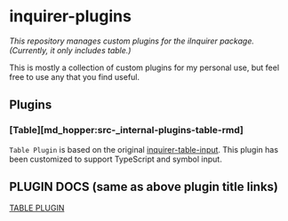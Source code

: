 <!-- MD_HOPPER: ID: inquirer-plugins -->
<!-- MD_HOPPER: TITLE: inquirer-plugins -->
<!-- MD_HOPPER: OUTPUT: README.md -->
<!-- MD_HOPPER: CONFIG:
skip-hidden: true
filenames: README.md
output: README.md
 -->

# inquirer-plugins

_This repository manages custom plugins for the iInquirer package. (Currently, it only includes table.)_

This is mostly a collection of custom plugins for my personal use, but feel free to use any that you find useful.

## Plugins

<!-- MD_HOPPER: LINK_NEXT_LINE:
id: src-_internal-plugins-table-rmd
inline: true
-->

### [Table][md_hopper:src-_internal-plugins-table-rmd]

`Table Plugin` is based on the original [inquirer-table-input](https://github.com/edelciomolina/inquirer-table-input).
This plugin has been customized to support TypeScript and symbol input.

## PLUGIN DOCS (same as above plugin title links)

<!-- MD_HOPPER: BEGIN_LINKS:
all: true
linked: true
-->
[TABLE PLUGIN][md_hopper:inquirer-plugins-table]
<!-- MD_HOPPER: END_LINKS: -->

<!-- MD_HOPPER: BEGIN_DEFINE_LINKS: -->
[md_hopper:main]: ../../README.md 'MyPackages'
[md_hopper:inquirer-plugins-table]: ./src/lib/_internal/plugins/table/README.md 'TABLE PLUGIN'
[md_hopper:md-hopper]: ../md-hopper/README.md 'MD HOPPER'
[md_hopper:md-hopper-link]: ../md-hopper/src/lib/cli/commands/link/README.md 'LINK COMMAND'
[md_hopper:my-gadgetry]: ../my-gadgetry/README.md 'my gadgetry'
[md_hopper:my-gadgetry-dev-ops]: ../my-gadgetry/src/lib/_internal/dev-ops/README.md 'Dev Ops'
[md_hopper:test]: ../test/README.md 'test'
[md_hopper:plugins-builder]: ../../plugins/builder/README.md 'builder'
<!-- MD_HOPPER: END_DEFINE_LINKS: -->

